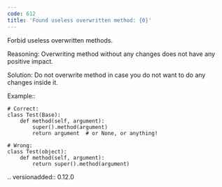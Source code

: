 ```yaml
---
code: 612
title: 'Found useless overwritten method: {0}'
---
```



Forbid useless overwritten methods.

Reasoning:
    Overwriting method without any changes
    does not have any positive impact.

Solution:
    Do not overwrite method in case you do not want
    to do any changes inside it.

Example::

    # Correct:
    class Test(Base):
        def method(self, argument):
            super().method(argument)
            return argument  # or None, or anything!

    # Wrong:
    class Test(object):
        def method(self, argument):
            return super().method(argument)


.. versionadded:: 0.12.0